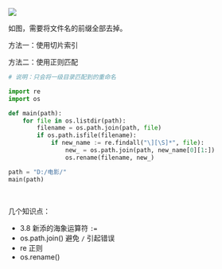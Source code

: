 
![](https://img-1301102143.cos.ap-beijing.myqcloud.com/202201011346018.jpg)

如图，需要将文件名的前缀全部去掉。

方法一：使用切片索引

方法二：使用正则匹配

```python
# 说明：只会将一级目录匹配到的重命名

import re
import os

def main(path):
    for file in os.listdir(path):
        filename = os.path.join(path, file)
        if os.path.isfile(filename):
            if new_name := re.findall("\][\S]*", file):
                new_ = os.path.join(path, new_name[0][1:])
                os.rename(filename, new_)

path = "D:/电影/"
main(path)
```

</br>

几个知识点：
- 3.8 新添的海象运算符 `:=`
- os.path.join() 避免 `/` 引起错误
- re 正则
- os.rename()